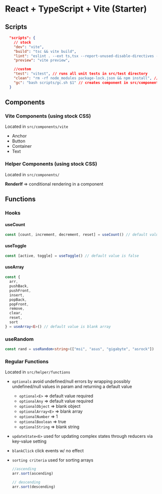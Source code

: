 # React + TypeScript + Vite (Starter)

## Scripts

```json
  "scripts": {
    // stock
    "dev": "vite",
    "build": "tsc && vite build",
    "lint": "eslint . --ext ts,tsx --report-unused-disable-directives --max-warnings 0",
    "preview": "vite preview",

    //custom
    "test": "vitest", // runs all unit tests in src/test directory
    "clean": "rm -rf node_modules package-lock.json && npm install", // clean install
    "gc": "bash scripts/gc.sh $1" // creates component in src/components directory
  }
```

## Components 

### Vite Components (using stock CSS)
Located in ``src/components/vite``

- Anchor
- Button
- Container
- Text

### Helper Components (using stock CSS)
Located in ``src/components/``

<b>RenderIf </b>=> conditional rendering in a component

## Functions

### Hooks

#### useCount
```ts
const [count, increment, decrement, reset] = useCount() // default value is 0
```

#### useToggle
```ts
const [active, toggle] = useToggle() // default value is false
```

#### useArray
```ts
const {
  arr,
  pushBack,
  pushFront,
  insert, 
  popBack,
  popFront,
  remove,
  clear,
  reset,
  sort
} = useArray<E>() // default value is blank array
```

### useRandom

```ts
const rand = useRandom<string>(["msi", "asus", "gigabyte", "asrock"])
```


### Regular Functions
Located in ``src/helper/functions``

- ``optionals`` avoid undefined/null errors by wrapping possibly undefined/null values in param and returning a default value
  
  - ``optional<E>`` => default value required
  - ``optionalAny`` => default value required
  - ``optionalObject`` => blank object
  - ``optionalArray<E>`` => blank array
  - ``optionalNumber`` => 1
  - ``optionalBoolean`` => true
  - ``optionalString`` => blank string

- ``updateState<E>`` used for updating complex states through reducers via key-value setting

- ``blankClick`` click events w/ no effect

- ``sorting criteria`` used for sorting arrays

  
  ```ts
  //ascending
  arr.sort(ascending)

  // descending
  arr.sort(descending)
  ```

  